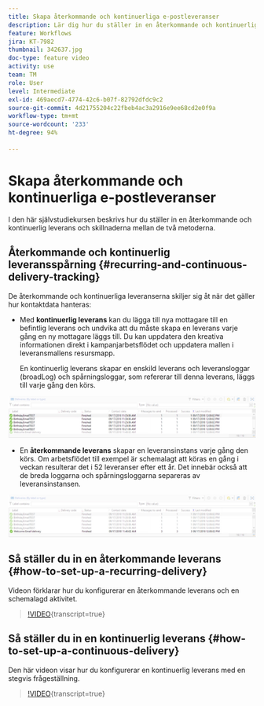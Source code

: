 ```yaml
---
title: Skapa återkommande och kontinuerliga e-postleveranser
description: Lär dig hur du ställer in en återkommande och kontinuerlig leverans och förstå skillnaderna mellan de två metoderna.
feature: Workflows
jira: KT-7982
thumbnail: 342637.jpg
doc-type: feature video
activity: use
team: TM
role: User
level: Intermediate
exl-id: 469aecd7-4774-42c6-b07f-82792dfdc9c2
source-git-commit: 4d21755204c22fbeb4ac3a2916e9ee68cd2e0f9a
workflow-type: tm+mt
source-wordcount: '233'
ht-degree: 94%

---
```


# Skapa återkommande och kontinuerliga e-postleveranser

I den här självstudiekursen beskrivs hur du ställer in en återkommande och kontinuerlig leverans och skillnaderna mellan de två metoderna.

## Återkommande och kontinuerlig leveransspårning {#recurring-and-continuous-delivery-tracking}

De återkommande och kontinuerliga leveranserna skiljer sig åt när det gäller hur kontaktdata hanteras:

* Med **kontinuerlig leverans** kan du lägga till nya mottagare till en befintlig leverans och undvika att du måste skapa en leverans varje gång en ny mottagare läggs till. Du kan uppdatera den kreativa informationen direkt i kampanjarbetsflödet och uppdatera mallen i leveransmallens resursmapp.

  En kontinuerlig leverans skapar en enskild leverans och leveransloggar (broadLog) och spårningsloggar, som refererar till denna leverans, läggs till varje gång den körs.

![Kontinuerlig leverans](/help/assets/delivery_continuous.jpg)

* En **återkommande leverans** skapar en leveransinstans varje gång den körs. Om arbetsflödet till exempel är schemalagt att köras en gång i veckan resulterar det i 52 leveranser efter ett år. Det innebär också att de breda loggarna och spårningsloggarna separeras av leveransinstansen.

![Återkommande leverans](/help/assets/delivery_recurring.jpg)

## Så ställer du in en återkommande leverans {#how-to-set-up-a-recurring-delivery}

Videon förklarar hur du konfigurerar en återkommande leverans och en schemalagd aktivitet.

>[!VIDEO](https://video.tv.adobe.com/v/3446878?quality=12&learn=on&captions=swe){transcript=true}

## Så ställer du in en kontinuerlig leverans {#how-to-set-up-a-continuous-delivery}

Den här videon visar hur du konfigurerar en kontinuerlig leverans med en stegvis frågeställning.

>[!VIDEO](https://video.tv.adobe.com/v/3444571?quality=12&learn=on&captions=swe){transcript=true}
